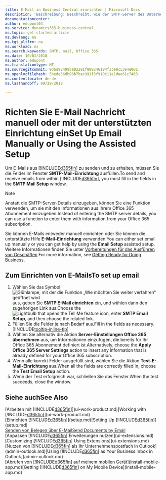 ```yaml
---
title: E-Mail in Business Central einrichten | Microsoft Docs
description: 'Beschreibung: Beschreibt, wie der SMTP-Server des Unternehmens verwendet wird, um in Business Central E-Mail zu senden und zu empfangen und wie die E-Mail-Servereinstellungen verwendet werden, die im Office 365 Abonnement erstellt wurden.'
documentationcenter: 
author: edupont04
ms.service: dynamics365-business-central
ms.topic: get-started-article
ms.devlang: na
ms.tgt_pltfrm: na
ms.workload: na
ms.search.keywords: SMTP, mail, Office 365
ms.date: 10/01/2018
ms.author: edupont
ms.translationtype: HT
ms.sourcegitcommit: 9dbd92409ba02281f008246194f3ce0c53e4e001
ms.openlocfilehash: 5bede56db06b7bac991f3f910c11e1dae61c7463
ms.contentlocale: de-de
ms.lasthandoff: 09/28/2018

---
```

# <a name="set-up-email-manually-or-using-the-assisted-setup"></a><span data-ttu-id="e73f0-103">Richten Sie E-Mail Nachricht manuell oder mit der unterstützten Einrichtung ein</span><span class="sxs-lookup"><span data-stu-id="e73f0-103">Set Up Email Manually or Using the Assisted Setup</span></span>
<span data-ttu-id="e73f0-104">Um E-Mails aus [!INCLUDE[d365fin](includes/d365fin_md.md)] zu senden und zu erhalten, müssen Sie die Felder im Fenster **SMTP-Mail-Einrichtung** ausfüllen.</span><span class="sxs-lookup"><span data-stu-id="e73f0-104">To send and receive emails from within [!INCLUDE[d365fin](includes/d365fin_md.md)], you must fill in the fields in the **SMTP Mail Setup** window.</span></span>

> [!NOTE]  
>   <span data-ttu-id="e73f0-105">Anstatt die SMTP-Server-Details einzugeben, können Sie eine Funktion verwenden, um sie mit den Informationen aus Ihrem Office 365 Abonnement einzugeben.</span><span class="sxs-lookup"><span data-stu-id="e73f0-105">Instead of entering the SMTP server details, you can use a function to enter them with information from your Office 365 subscription.</span></span>

<span data-ttu-id="e73f0-106">Sie können E-Mails entweder manuell einrichten oder Sie können die unterstützte Hilfe **E-Mail-Einrichtung** verwenden.</span><span class="sxs-lookup"><span data-stu-id="e73f0-106">You can either set email up manually or you can get help by using the **Email Setup** assisted setup.</span></span> <span data-ttu-id="e73f0-107">Weitere Informationen finden Sie unter [Vorbereitungen für das Ausführen von Geschäften](ui-get-ready-business.md).</span><span class="sxs-lookup"><span data-stu-id="e73f0-107">For more information, see [Getting Ready for Doing Business](ui-get-ready-business.md).</span></span>  

## <a name="to-set-up-email"></a><span data-ttu-id="e73f0-108">Zum Einrichten von E-Mails</span><span class="sxs-lookup"><span data-stu-id="e73f0-108">To set up email</span></span>
1. <span data-ttu-id="e73f0-109">Wählen Sie das Symbol ![Glühlampe, mit der die Funktion „Wie möchten Sie weiter verfahren“ geöffnet wird](media/ui-search/search_small.png "Wie möchten Sie weiter verfahren?") aus, geben Sie **SMTP E-Mail einrichten** ein, und wählen dann den zugehörigen Link aus.</span><span class="sxs-lookup"><span data-stu-id="e73f0-109">Choose the ![Lightbulb that opens the Tell Me feature](media/ui-search/search_small.png "Tell me what you want to do") icon, enter **SMTP Email Setup**, and then choose the related link.</span></span>
2. <span data-ttu-id="e73f0-110">Füllen Sie die Felder je nach Bedarf aus.</span><span class="sxs-lookup"><span data-stu-id="e73f0-110">Fill in the fields as necessary.</span></span> [!INCLUDE[tooltip-inline-tip](includes/tooltip-inline-tip_md.md)]
3. <span data-ttu-id="e73f0-111">Wählen Sie alternativ die Aktion **Server-Einstellungen Office 365 übernehmen** aus, um Informationen einzufügen, die bereits für Ihr Office 365 Abonnement definiert ist.</span><span class="sxs-lookup"><span data-stu-id="e73f0-111">Alternatively, choose the **Apply Office 365 Server Settings** action to insert any information that is already defined for your Office 365 subscription.</span></span>
4. <span data-ttu-id="e73f0-112">Wenn alle korrekt Felder ausgefüllt sind, wählen Sie die Aktion **Test-E-Mail-Einrichtung** aus.</span><span class="sxs-lookup"><span data-stu-id="e73f0-112">When all the fields are correctly filled in, choose the **Test Email Setup** action.</span></span>
5. <span data-ttu-id="e73f0-113">Wenn der Test erfolgreich war, schließen Sie das Fenster.</span><span class="sxs-lookup"><span data-stu-id="e73f0-113">When the test succeeds, close the window.</span></span>

## <a name="see-also"></a><span data-ttu-id="e73f0-114">Siehe auch</span><span class="sxs-lookup"><span data-stu-id="e73f0-114">See Also</span></span>  
<span data-ttu-id="e73f0-115">[Arbeiten mit [!INCLUDE[d365fin](includes/d365fin_md.md)]](ui-work-product.md)</span><span class="sxs-lookup"><span data-stu-id="e73f0-115">[Working with [!INCLUDE[d365fin](includes/d365fin_md.md)]](ui-work-product.md)</span></span>  
<span data-ttu-id="e73f0-116">[Einrichten [!INCLUDE[d365fin](includes/d365fin_md.md)]](setup.md)</span><span class="sxs-lookup"><span data-stu-id="e73f0-116">[Setting Up [!INCLUDE[d365fin](includes/d365fin_md.md)]](setup.md)</span></span>  
[<span data-ttu-id="e73f0-117">Senden von Belegen über E-Mail</span><span class="sxs-lookup"><span data-stu-id="e73f0-117">Send Documents by Email</span></span>](ui-how-send-documents-email.md)  
<span data-ttu-id="e73f0-118">[Anpassen [!INCLUDE[d365fin](includes/d365fin_md.md)] Erweiterungen nutzen](ui-extensions.md)</span><span class="sxs-lookup"><span data-stu-id="e73f0-118">[Customizing [!INCLUDE[d365fin](includes/d365fin_md.md)] Using Extensions](ui-extensions.md)</span></span>  
<span data-ttu-id="e73f0-119">[Nutzen von [!INCLUDE[d365fin](includes/d365fin_md.md)] als Ihr Unternehmenspostfach in Outlook](admin-outlook.md)</span><span class="sxs-lookup"><span data-stu-id="e73f0-119">[Using [!INCLUDE[d365fin](includes/d365fin_md.md)] as Your Business Inbox in Outlook](admin-outlook.md)</span></span>  
<span data-ttu-id="e73f0-120">[Abrufen von [!INCLUDE[d365fin](includes/d365fin_md.md)] auf meinem mobilen Gerät](install-mobile-app.md)</span><span class="sxs-lookup"><span data-stu-id="e73f0-120">[Getting [!INCLUDE[d365fin](includes/d365fin_md.md)] on My Mobile Device](install-mobile-app.md)</span></span>

